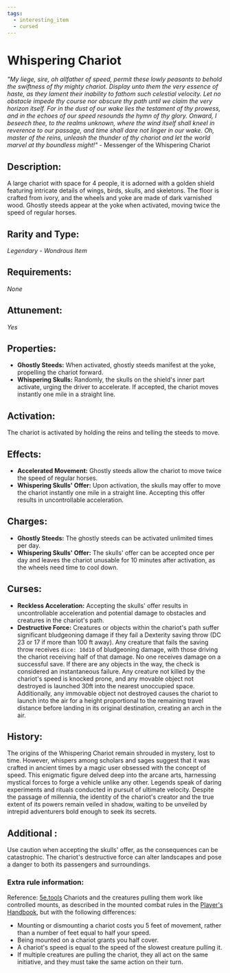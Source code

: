```yaml
---
tags:
  - interesting_item
  - cursed
---
```

# Whispering Chariot

*"My liege, sire, oh allfather of speed, permit these lowly peasants to behold the swiftness of thy mighty chariot. Display unto them the very essence of haste, as they lament their inability to fathom such celestial velocity. Let no obstacle impede thy course nor obscure thy path until we claim the very horizon itself. For in the dust of our wake lies the testament of thy prowess, and in the echoes of our speed resounds the hymn of thy glory. Onward, I beseech thee, to the realms unknown, where the wind itself shall kneel in reverence to our passage, and time shall dare not linger in our wake. Oh, master of the reins, unleash the thunder of thy chariot and let the world marvel at thy boundless might!"* - Messenger of the Whispering Chariot

## Description:
A large chariot with space for 4 people, it is adorned with a golden shield featuring intricate details of wings, birds, skulls, and skeletons. The floor is crafted from ivory, and the wheels and yoke are made of dark varnished wood. Ghostly steeds appear at the yoke when activated, moving twice the speed of regular horses.

## Rarity and Type:
*Legendary - Wondrous Item*

## Requirements:
*None*

## Attunement:
*Yes*

## Properties:
- **Ghostly Steeds:** When activated, ghostly steeds manifest at the yoke, propelling the chariot forward.
- **Whispering Skulls:** Randomly, the skulls on the shield's inner part activate, urging the driver to accelerate. If accepted, the chariot moves instantly one mile in a straight line.

## Activation:
The chariot is activated by holding the reins and telling the steeds to move.


## Effects:
- **Accelerated Movement:** Ghostly steeds allow the chariot to move twice the speed of regular horses.
- **Whispering Skulls' Offer:** Upon activation, the skulls may offer to move the chariot instantly one mile in a straight line. Accepting this offer results in uncontrollable acceleration.

## Charges:
- **Ghostly Steeds:** The ghostly steeds can be activated unlimited times per day.
- **Whispering Skulls' Offer:** The skulls' offer can be accepted once per day and leaves the chariot unusable for 10 minutes after activation, as the wheels need time to cool down.

## Curses:
- **Reckless Acceleration:** Accepting the skulls' offer results in uncontrollable acceleration and potential damage to obstacles and creatures in the chariot's path.
- **Destructive Force:** Creatures or objects within the chariot's path suffer significant bludgeoning damage if they fail a Dexterity saving throw (DC 23 or 17 if more than 100 ft away). Any creature that fails the saving throw receives `dice: 10d10` of bludgeoning damage, with those driving the chariot receiving half of that damage. No one receives damage on a successful save. If there are any objects in the way, the check is considered an instantaneous failure. Any creature not killed by the chariot's speed is knocked prone, and any movable object not destroyed is launched 30ft into the nearest unoccupied space. Additionally, any immovable object not destroyed causes the chariot to launch into the air for a height proportional to the remaining travel distance before landing in its original destination, creating an arch in the air.

## History:
The origins of the Whispering Chariot remain shrouded in mystery, lost to time. However, whispers among scholars and sages suggest that it was crafted in ancient times by a magic user obsessed with the concept of speed. This enigmatic figure delved deep into the arcane arts, harnessing mystical forces to forge a vehicle unlike any other. Legends speak of daring experiments and rituals conducted in pursuit of ultimate velocity. Despite the passage of millennia, the identity of the chariot's creator and the true extent of its powers remain veiled in shadow, waiting to be unveiled by intrepid adventurers bold enough to seek its secrets.

## Additional :
Use caution when accepting the skulls' offer, as the consequences can be catastrophic. The chariot's destructive force can alter landscapes and pose a danger to both its passengers and surroundings.

### Extra rule information:
Reference: [5e.tools](https://5e.tools/items.html#chariot_phb)
Chariots and the creatures pulling them work like controlled mounts, as described in the mounted combat rules in the [Player's Handbook](https://5e.tools/book.html#PHB,9,mounted%20combat,0), but with the following differences:

- Mounting or dismounting a chariot costs you 5 feet of movement, rather than a number of feet equal to half your speed.
- Being mounted on a chariot grants you half cover.
- A chariot's speed is equal to the speed of the slowest creature pulling it.
- If multiple creatures are pulling the chariot, they all act on the same initiative, and they must take the same action on their turn.